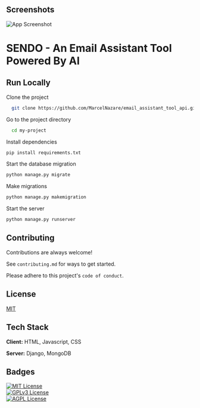 ## Screenshots  
![App Screenshot](https://drive.google.com/file/d/1dGviFaXWiwtiji_-Eid-pEJjCq2XIaOk/view?usp=drive_open)
# SENDO - An Email Assistant Tool Powered By AI





## Run Locally  

Clone the project  

~~~bash  
  git clone https://github.com/MarcelNazare/email_assistant_tool_api.git
~~~

Go to the project directory  

~~~bash  
  cd my-project
~~~

Install dependencies  

~~~bash  
pip install requirements.txt
~~~

Start the database migration  

~~~bash  
python manage.py migrate
~~~
Make migrations 

~~~bash  
python manage.py makemigration
~~~

Start the server 

~~~bash  
python manage.py runserver
~~~

## Contributing  

Contributions are always welcome!  

See `contributing.md` for ways to get started.  

Please adhere to this project's `code of conduct`.  

## License  

[MIT](https://choosealicense.com/licenses/mit/)



## Tech Stack  
**Client:** HTML, Javascript, CSS 

**Server:** Django, MongoDB

 
## Badges  
[![MIT License](https://img.shields.io/badge/License-MIT-green.svg)](https://choosealicense.com/licenses/mit/)  
[![GPLv3 License](https://img.shields.io/badge/License-GPL%20v3-yellow.svg)](https://choosealicense.com/licenses/gpl-3.0/)  
[![AGPL License](https://img.shields.io/badge/license-AGPL-blue.svg)](https://choosealicense.com/licenses/gpl-3.0/)  
 
 
 
